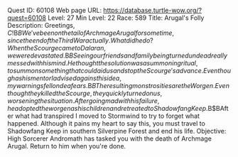 Quest ID: 60108
Web page URL: https://database.turtle-wow.org/?quest=60108
Level: 27
Min Level: 22
Race: 589
Title: Arugal's Folly
Description: Greetings, $C!$B$BWe've been on the tail of Archmage Arugal for some time, since the end of the Third War actually. What did he do? When the Scourge came to Dalaran, we were devastated.$B$BSeeing our friends and family being turned undead really messed with his mind. He thought the solution was a summoning ritual, to summon something that could aid us and stop the Scourge's advance. Even though as his mentor I advised against his idea, my warnings fell on deaf ears.$B$BThe resulting monstrosities are the Worgen. Even though they killed the Scourge, they quickly turned on us, worsening the situation. After going mad with his failure, he adopted the worgen as his children and retreated to Shadowfang Keep.$B$BAfter what had transpired I moved to Stormwind to try to forget what happened. Although it pains my heart to say this, you must travel to Shadowfang Keep in southern Silverpine Forest and end his life.
Objective: High Sorcerer Andromath has tasked you with the death of Archmage Arugal. Return to him when you're done.
